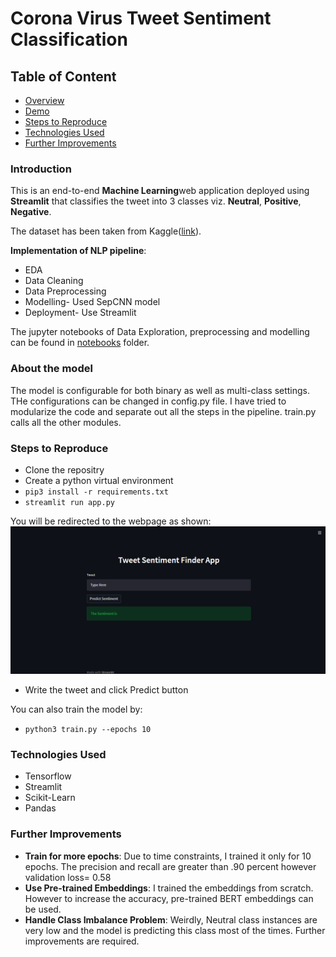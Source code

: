 # Corona Virus Tweet Sentiment Classification

## Table of Content
* [Overview](#overview)
* [Demo](#demo)
* [Steps to Reproduce](#steps-to-reproduce)
* [Technologies Used](#technologies-used)
* [Further Improvements](#further-improvements)

### Introduction

This is an end-to-end <b>Machine Learning</b>web application deployed using <b>Streamlit</b> that classifies the tweet into 3 classes viz. <b>Neutral</b>, <b>Positive</b>, <b>Negative</b>. 

The dataset has been taken from Kaggle([link](https://www.kaggle.com/datatattle/covid-19-nlp-text-classification)).

<b>Implementation of NLP pipeline</b>:
- EDA
- Data Cleaning
- Data Preprocessing
- Modelling- Used SepCNN model
- Deployment- Use Streamlit

The jupyter notebooks of Data Exploration, preprocessing and modelling can be found in [notebooks](https://github.com/shikhargoswami/tweet_sentiment_analysis/tree/main/notebooks) folder.

### About the model

The model is configurable for both binary as well as multi-class settings. THe configurations can be changed in config.py file. I have tried to modularize the code and separate out all the steps in the pipeline. train.py calls all the other modules.



### Steps to Reproduce

- Clone the repositry
- Create a python virtual environment
- `pip3 install -r requirements.txt`
- `streamlit run app.py`

You will be redirected to the webpage as shown:
![Logo](./data/app.png)

- Write the tweet and click Predict button

You can also train the model by:

- `python3 train.py --epochs 10`

### Technologies Used
- Tensorflow
- Streamlit
- Scikit-Learn
- Pandas

### Further Improvements

- <b>Train for more epochs</b>: Due to time constraints, I trained it only for 10 epochs. The precision and recall are greater than .90 percent however validation loss= 0.58
- <b>Use Pre-trained Embeddings</b>: I trained the embeddings from scratch. However to increase the accuracy, pre-trained BERT embeddings can be used.
- <b>Handle Class Imbalance Problem</b>: Weirdly, Neutral class instances are very low and the model is predicting this class most of the times. Further improvements are required.